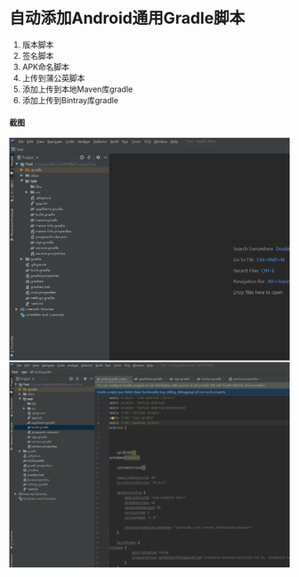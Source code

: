 # 自动添加Android通用Gradle脚本

1. 版本脚本
2. 签名脚本
3. APK命名脚本
4. 上传到蒲公英脚本
5. 添加上传到本地Maven库gradle
6. 添加上传到Bintray库gradle

#### 截图

![img](https://github.com/zhangwei911/AndroidCommonPlugin/blob/master/capture/1.gif?raw=true)
![img](https://github.com/zhangwei911/AndroidCommonPlugin/blob/master/capture/2.gif?raw=true)